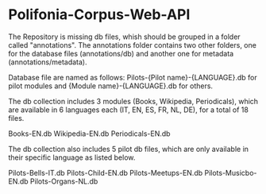 # Polifonia-Corpus-Web-API

The Repository is missing db files, whish should be grouped in a folder called "annotations".
The annotations folder contains two other folders, one for the database files (annotations/db) and another one for metadata (annotations/metadata). 

Database file are named as follows: Pilots-{Pilot name}-{LANGUAGE}.db for pilot modules and {Module name}-{LANGUAGE}.db for others.

The db collection includes 3 modules (Books, Wikipedia, Periodicals), which are available in 6 languages each (IT, EN, ES, FR, NL, DE), for a total of 18 files. 

Books-EN.db
Wikipedia-EN.db
Periodicals-EN.db

The db collection also includes 5 pilot db files, which are only available in their specific language as listed below.

Pilots-Bells-IT.db
Pilots-Child-EN.db
Pilots-Meetups-EN.db
Pilots-Musicbo-EN.db
Pilots-Organs-NL.db
